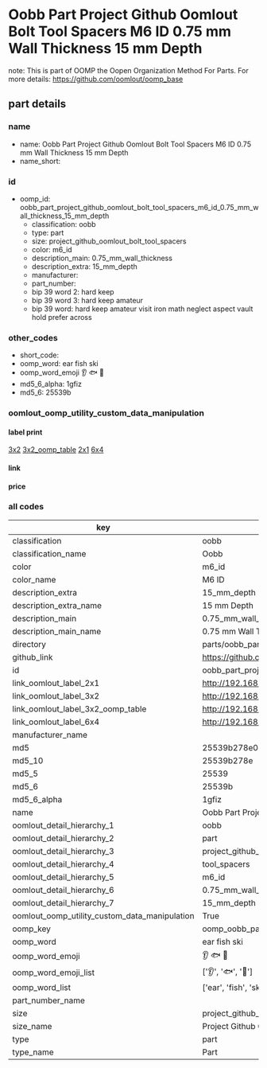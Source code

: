 # Oobb Part Project Github Oomlout Bolt Tool Spacers M6 ID 0.75 mm Wall Thickness 15 mm Depth  

note: This is part of OOMP the Oopen Organization Method For Parts. For more details: https://github.com/oomlout/oomp_base

##  part details
  







### name
* name: Oobb Part Project Github Oomlout Bolt Tool Spacers M6 ID 0.75 mm Wall Thickness 15 mm Depth
* name_short: 
### id
* oomp_id: oobb_part_project_github_oomlout_bolt_tool_spacers_m6_id_0.75_mm_wall_thickness_15_mm_depth
  * classification: oobb
  * type: part
  * size: project_github_oomlout_bolt_tool_spacers
  * color: m6_id
  * description_main: 0.75_mm_wall_thickness
  * description_extra: 15_mm_depth
  * manufacturer: 
  * part_number: 
  * bip 39 word 2: hard keep
  * bip 39 word 3: hard keep amateur
  * bip 39 word: hard keep amateur visit iron math neglect aspect vault hold prefer across

### other_codes
* short_code: 
* oomp_word: ear fish ski
* oomp_word_emoji :ear: :fish: :ski:
* md5_6_alpha: 1gfiz
* md5_6: 25539b






### oomlout_oomp_utility_custom_data_manipulation
#### label print
[3x2](http://192.168.1.245:1112/?label=oomp%201gfiz)
[3x2_oomp_table](http://192.168.1.108:1112/?label=oomp%201gfiz)
[2x1](http://192.168.1.242:1112/?label=oomp%201gfiz)
[6x4](http://192.168.1.55:1112/?label=oomp%201gfiz)    

#### link

                              

#### price







### all codes 
| key | value |  
| --- | --- |  
| classification | oobb |  
| classification_name | Oobb |  
| color | m6_id |  
| color_name | M6 ID |  
| description_extra | 15_mm_depth |  
| description_extra_name | 15 mm Depth |  
| description_main | 0.75_mm_wall_thickness |  
| description_main_name | 0.75 mm Wall Thickness |  
| directory | parts/oobb_part_project_github_oomlout_bolt_tool_spacers_m6_id_0.75_mm_wall_thickness_15_mm_depth |  
| github_link | https://github.com/oomlout/oomlout_oomp_part_src/tree/main/parts/oobb_part_project_github_oomlout_bolt_tool_spacers_m6_id_0.75_mm_wall_thickness_15_mm_depth |  
| id | oobb_part_project_github_oomlout_bolt_tool_spacers_m6_id_0.75_mm_wall_thickness_15_mm_depth |  
| link_oomlout_label_2x1 | http://192.168.1.242:1112/?label=oomp%201gfiz |  
| link_oomlout_label_3x2 | http://192.168.1.245:1112/?label=oomp%201gfiz |  
| link_oomlout_label_3x2_oomp_table | http://192.168.1.108:1112/?label=oomp%201gfiz |  
| link_oomlout_label_6x4 | http://192.168.1.55:1112/?label=oomp%201gfiz |  
| manufacturer_name |  |  
| md5 | 25539b278e0d7282243b2f4c0f5e7349 |  
| md5_10 | 25539b278e |  
| md5_5 | 25539 |  
| md5_6 | 25539b |  
| md5_6_alpha | 1gfiz |  
| name | Oobb Part Project Github Oomlout Bolt Tool Spacers M6 ID 0.75 mm Wall Thickness 15 mm Depth |  
| oomlout_detail_hierarchy_1 | oobb |  
| oomlout_detail_hierarchy_2 | part |  
| oomlout_detail_hierarchy_3 | project_github_bolt |  
| oomlout_detail_hierarchy_4 | tool_spacers |  
| oomlout_detail_hierarchy_5 | m6_id |  
| oomlout_detail_hierarchy_6 | 0.75_mm_wall_thickness |  
| oomlout_detail_hierarchy_7 | 15_mm_depth |  
| oomlout_oomp_utility_custom_data_manipulation | True |  
| oomp_key | oomp_oobb_part_project_github_oomlout_bolt_tool_spacers_m6_id_0.75_mm_wall_thickness_15_mm_depth |  
| oomp_word | ear fish ski |  
| oomp_word_emoji | :ear: :fish: :ski: |  
| oomp_word_emoji_list | [':ear:', ':fish:', ':ski:'] |  
| oomp_word_list | ['ear', 'fish', 'ski'] |  
| part_number_name |  |  
| size | project_github_oomlout_bolt_tool_spacers |  
| size_name | Project Github Oomlout Bolt Tool Spacers |  
| type | part |  
| type_name | Part |  
